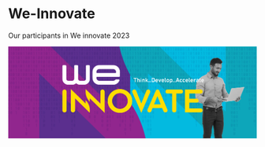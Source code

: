 # We-Innovate
Our participants in We innovate 2023

![alt text](https://github.com/MedhatHassan/We-Innovate/blob/main/images/we.png)
